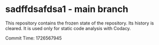 # sadffdsafdsa1 - main branch

This repository contains the frozen state of the repository.
Its history is cleared. It is used only for static code
analysis with Codacy.

Commit Time: 1726567945